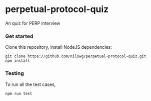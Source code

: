 # perpetual-protocol-quiz
An quiz for PERP interview

### Get started
Clone this repository, install NodeJS dependencies:
```
git clone https://github.com/nilswg/perpetual-protocol-quiz.git
npm install
```

### Testing
To run all the test cases,
```
npm run test
```